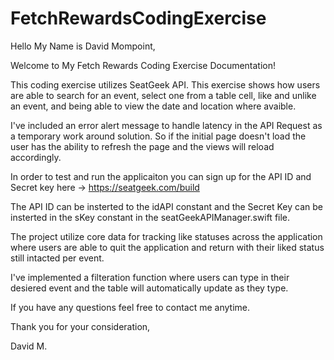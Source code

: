 # FetchRewardsCodingExercise

Hello My Name is David Mompoint, 

Welcome to My Fetch Rewards Coding Exercise Documentation!

This coding exercise utilizes SeatGeek API. This exercise shows how users are able to search for an event, select one from a table cell, like and unlike an event, 
and being able to view the date and location where avaible.

I've included an error alert message to handle latency in the API Request as a temporary work around solution. So if the initial page doesn't load the user has the 
ability to refresh the page and the views will reload accordingly.

In order to test and run the applicaiton you can sign up for the API ID and Secret key here -> https://seatgeek.com/build 

The API ID can be insterted to the idAPI constant and the Secret Key can be insterted in the sKey constant in the seatGeekAPIManager.swift file.

The project utilize core data for tracking like statuses across the application where users are able to quit the application and return with their liked status still
intacted per event.

I've implemented a filteration function where users can type in their desiered event and the table will automatically update as they type.

If you have any questions feel free to contact me anytime. 

Thank you for your consideration, 

David M.
